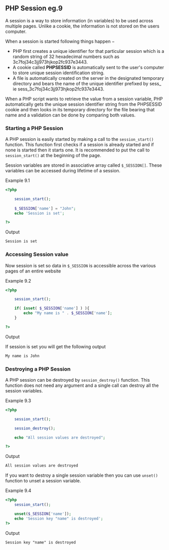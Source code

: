 ## PHP Session eg.9

A session is a way to store information (in variables) to be used across multiple pages. Unlike a cookie, the information is not stored on the users computer.

When a session is started following things happen −

- PHP first creates a unique identifier for that particular session which is a random string of 32 hexadecimal numbers such as 3c7foj34c3jj973hjkop2fc937e3443.
- A cookie called **PHPSESSID** is automatically sent to the user's computer to store unique session identification string.
- A file is automatically created on the server in the designated temporary directory and bears the name of the unique identifier prefixed by sess_ ie sess_3c7foj34c3jj973hjkop2fc937e3443.

When a PHP script wants to retrieve the value from a session variable, PHP automatically gets the unique session identifier string from the PHPSESSID cookie and then looks in its temporary directory for the file bearing that name and a validation can be done by comparing both values.

### Starting a PHP Session

A PHP session is easily started by making a call to the `session_start()` function. This function first checks if a session is already started and if none is started then it starts one. It is recommended to put the call to `session_start()` at the beginning of the page.

Session variables are stored in associative array called `$_SESSION[]`. These variables can be accessed during lifetime of a session.

Example 9.1

```php
<?php 

	session_start();
	
	$_SESSION['name'] = "John";
	echo 'Session is set';

?>
```

Output

```html
Session is set
```

### Accessing Session value
Now session is set so data in `$_SESSION` is accessible across the various pages of an entire website

Example 9.2

```php
<?php

	session_start();

	if( isset( $_SESSION['name'] ) ){
		echo "My name is " . $_SESSION['name'];
	}

?>
```

Output

If session is set you will get the following output

```html
My name is John
```

### Destroying a PHP Session

A PHP session can be destroyed by `session_destroy()` function. This function does not need any argument and a single call can destroy all the session variables. 

Example 9.3

```php
<?php

	session_start();

	session_destroy();

	echo "All session values are destroyed";

?>
```

Output

```html
All session values are destroyed
```

If you want to destroy a single session variable then you can use `unset()` function to unset a session variable.

Example 9.4

```php
<?php
	session_start();

	unset($_SESSION['name']);
	echo 'Session key "name" is destroyed';
?>
```

Output

```html
Session key "name" is destroyed
```